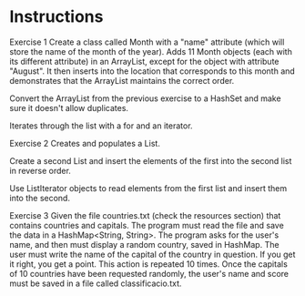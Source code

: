 # Instructions

Exercise 1
Create a class called Month with a "name" attribute (which will store the name of the month of the year). Adds 11 Month objects (each with its different attribute) in an ArrayList, except for the object with attribute "August". It then inserts into the location that corresponds to this month and demonstrates that the ArrayList maintains the correct order.

Convert the ArrayList from the previous exercise to a HashSet and make sure it doesn't allow duplicates.

Iterates through the list with a for and an iterator.

Exercise 2
Creates and populates a List<Integer>.

Create a second List<Integer> and insert the elements of the first into the second list in reverse order.

Use ListIterator objects to read elements from the first list and insert them into the second.

Exercise 3
Given the file countries.txt (check the resources section) that contains countries and capitals. The program must read the file and save the data in a HashMap<String, String>. The program asks for the user's name, and then must display a random country, saved in HashMap. The user must write the name of the capital of the country in question. If you get it right, you get a point. This action is repeated 10 times. Once the capitals of 10 countries have been requested randomly, the user's name and score must be saved in a file called classificacio.txt.
